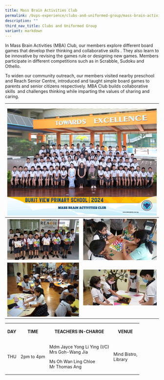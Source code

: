 ```yaml
---
title: Mass Brain Activities Club
permalink: /bvps-experience/clubs-and-uniformed-group/mass-brain-activities-club/
description: ""
third_nav_title: Clubs and Uniformed Group
variant: markdown
---
```

<p>In Mass Brain Activities (MBA) Club, our members explore different board
games that develop their thinking and collaborative skills . They also
learn to be innovative by revising the games rule or designing new games.
Members participate in different competitions such as in Scrabble, Sudoku
and Othello.&nbsp;</p>
<p>To widen our community outreach, our members visited nearby preschool
and Reach Senior Centre, introduced and taught simple board games to parents
and senior citizens respectively. MBA Club builds collaborative skills&nbsp;
and challenges thinking while imparting the values of sharing and caring.</p>
<table style="minWidth: 50px">
<colgroup>
<col>
<col>
</colgroup>
<tbody>
<tr>
<td rowspan="1" colspan="2">
<p></p>
<div class="isomer-image-wrapper">
<img style="width: 100%" height="auto" width="100%" alt="" src="/images/CCE/CCA Formal Group Picture/mass_brain_activities_club_2.jpg">
</div>
</td>
</tr>
<tr>
<th rowspan="1" colspan="1">
<div class="isomer-image-wrapper">
<img style="width: 100%" height="auto" width="100%" alt="" src="/images/BVPS%20Experience/Co%20Curricular%20Activities/Clubs%20&amp;%20Uniformed%20Group/MASS%20BRAIN%20ACTIVITIES%20(MBA)/M1.jpg">
</div>
</th>
<th rowspan="1" colspan="1">
<div class="isomer-image-wrapper">
<img style="width: 100%" height="auto" width="100%" alt="" src="/images/BVPS%20Experience/Co%20Curricular%20Activities/Clubs%20&amp;%20Uniformed%20Group/MASS%20BRAIN%20ACTIVITIES%20(MBA)/M2.jpg">
</div>
</th>
</tr>
<tr>
<td rowspan="1" colspan="1">
<div class="isomer-image-wrapper">
<img style="width: 100%" height="auto" width="100%" alt="" src="/images/BVPS%20Experience/Co%20Curricular%20Activities/Clubs%20&amp;%20Uniformed%20Group/MASS%20BRAIN%20ACTIVITIES%20(MBA)/M3.jpg">
</div>
</td>
<td rowspan="1" colspan="1">
<div class="isomer-image-wrapper">
<img style="width: 100%" height="auto" width="100%" alt="" src="/images/BVPS%20Experience/Co%20Curricular%20Activities/Clubs%20&amp;%20Uniformed%20Group/MASS%20BRAIN%20ACTIVITIES%20(MBA)/M4.jpg">
</div>
<p></p>
</td>
</tr>
</tbody>
</table>
<table style="minWidth: 100px">
<colgroup>
<col>
<col>
<col>
<col>
</colgroup>
<tbody>
<tr>
<th rowspan="1" colspan="1">
<p>DAY</p>
</th>
<th rowspan="1" colspan="1">
<p>TIME</p>
</th>
<th rowspan="1" colspan="1">
<p>TEACHERS IN-CHARGE</p>
</th>
<th rowspan="1" colspan="1">
<p>VENUE</p>
</th>
</tr>
<tr>
<td rowspan="1" colspan="1">
<p>THU</p>
</td>
<td rowspan="1" colspan="1">
<p>2pm to 4pm</p>
</td>
<td rowspan="1" colspan="1">
<p>Mdm Jayce Yong Li Ying (I/C)
<br>Mrs Goh-Wang Jia</p>
<p>Ms Oh Wan Ling Chloe
<br>Mr Thomas Ang</p>
</td>
<td rowspan="1" colspan="1">
<p>Mind Bistro,
<br>Library</p>
</td>
</tr>
</tbody>
</table>
<p></p>